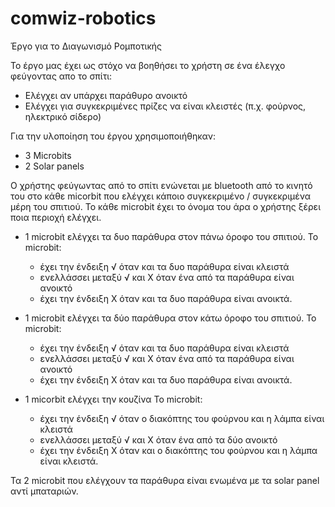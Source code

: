 # comwiz-robotics
Έργο για το Διαγωνισμό Ρομποτικής

Το έργο μας έχει ως στόχο να βοηθήσει το χρήστη σε ένα έλεγχο φεύγοντας απο το σπίτι:
- Ελέγχει αν υπάρχει παράθυρο ανοικτό
- Ελέγχει για συγκεκριμένες πρίζες να είναι κλειστές (π.χ. φούρνος, ηλεκτρικό σίδερο) 



Για την υλοποίηση του έργου χρησιμοποιήθηκαν:
-   3 Microbits
-  2 Solar panels

Ο χρήστης φεύγωντας από το σπίτι ενώνεται με bluetooth από το κινητό του στο κάθε micorbit που ελέγχει κάποιο συγκεκριμένο / συγκεκριμένα μέρη του σπιτιού. Το κάθε microbit έχει το όνομα του άρα ο χρήστης ξέρει ποια περιοχή ελέγχει. 

* 1 microbit ελέγχει τα δυο παράθυρα στον πάνω όροφο του σπιτιού. 
Το microbit:
    - έχει την ένδειξη √ όταν και τα δυο παράθυρα είναι κλειστά
    - ενελλάσσει μεταξύ √ και Χ όταν ένα από τα παράθυρα είναι ανοικτό
    - έχει την ένδειξη Χ όταν και τα δυο παράθυρα είναι ανοικτά.

* 1 microbit ελέγχει τα δύο παράθυρα στον κάτω όροφο του σπιτιού.
Το microbit:
    - έχει την ένδειξη √ όταν και τα δυο παράθυρα είναι κλειστά
    - ενελλάσσει μεταξύ √ και Χ όταν ένα από τα παράθυρα είναι ανοικτό
    - έχει την ένδειξη Χ όταν και τα δυο παράθυρα είναι ανοικτά.

* 1 micorbit ελέγχει την κουζίνα 
Το microbit:
    - έχει την ένδειξη √ όταν ο διακόπτης του φούρνου και η λάμπα είναι κλειστά
    - ενελλάσσει μεταξύ √ και Χ όταν ένα από τα δύο ανοικτό
    - έχει την ένδειξη Χ όταν και ο διακόπτης του φούρνου και η λάμπα είναι κλειστά. 

Τα 2 microbit που ελέγχουν τα παράθυρα είναι ενωμένα με τα solar panel αντί μπαταριών.
